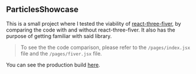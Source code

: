 ## ParticlesShowcase

This is a small project where I tested the viability of [react-three-fiver], by comparing the code with and without react-three-fiver. It also has the purpose of getting familiar with said library. 

>To see the the code comparison, please refer to the `/pages/index.jsx` file and the `/pages/fiver.jsx` file. 

You can see the production build [here]. 

[here]: https://particles-showcase.vercel.app/
[react-three-fiver]: https://github.com/pmndrs/react-three-fiber
